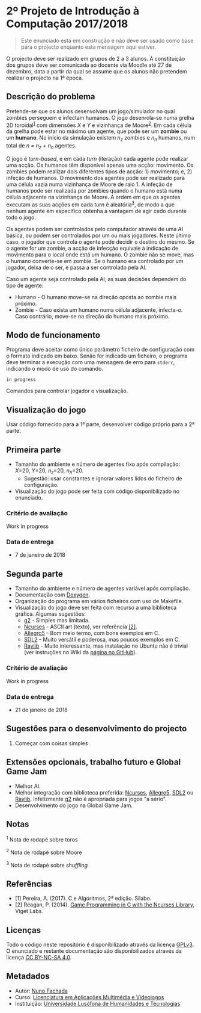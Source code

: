 <!--
2º Projeto de Introdução à Computação 2017/2018 (c) by Nuno Fachada

2º Projeto de Introdução à Computação 2017/2018 is licensed under a
Creative Commons Attribution-NonCommercial-ShareAlike 4.0 International License.

You should have received a copy of the license along with this
work. If not, see <http://creativecommons.org/licenses/by-nc-sa/4.0/>.
-->

# 2º Projeto de Introdução à Computação 2017/2018

> Este enunciado está em construção e não deve ser usado
> como base para o projecto enquanto esta mensagem aqui estiver.

O projecto deve ser realizado em grupos de 2 a 3 alunos. A constituição dos
grupos deve ser comunicada ao docente via Moodle até 27 de dezembro, data a
partir da qual se assume que os alunos não pretendem realizar o projecto na 1ª
época.

## Descrição do problema

Pretende-se que os alunos desenvolvam um jogo/simulador no qual zombies
perseguem e infectam humanos. O jogo desenrola-se numa grelha 2D
toroidal<sup>[1](#fn1)</sup> com dimensões _X_ e _Y_ e vizinhança de
Moore<sup>[2](#fn2)</sup>. Em cada célula da grelha pode estar no máximo um
agente, que pode ser um **zombie** ou um **humano**. No início da simulação
existem _n<sub>z</sub>_ zombies e _n<sub>h</sub>_ humanos, num total de _n =
n<sub>z</sub>_ + _n<sub>h</sub>_ agentes.

O jogo é _turn-based_, e em cada _turn_ (iteração) cada agente pode realizar
uma acção. Os humanos têm disponível apenas uma acção: movimento. Os zombies
podem realizar dois diferentes tipos de acção: 1) movimento; e, 2) infeção de
humanos. O movimento dos agentes pode ser realizado para uma célula vazia numa
vizinhança de Moore de raio 1. A infeção de humanos pode ser realizada por
zombies quando o humano está numa célula adjacente na vizinhança de Moore. A
ordem em que os agentes executam as suas acções em cada _turn_ é
aleatória<sup>[3](#fn3)</sup>, de modo a que nenhum agente em específico
obtenha a vantagem de agir cedo durante todo o jogo.

Os agentes podem ser controlados pelo computador através de uma AI básica, ou
podem ser controlados por um ou mais jogadores. Neste último caso, o jogador
que controla o agente pode decidir o destino do mesmo. Se o agente for um
zombie, a acção de infecção equivale à indicação de movimento para o local onde
está um humano. O zombie não se move, mas o humano converte-se em zombie. Se
o humano era controlado por um jogador, deixa de o ser, e passa a ser
controlado pela AI.

Caso um agente seja controlado pela AI, as suas decisões dependem do tipo de
agente:

* Humano - O humano move-se na direção oposta ao zombie mais próximo.
* Zombie - Caso exista um humano numa célula adjacente, infecta-o. Caso
  contrário, move-se na direção do humano mais próximo.

## Modo de funcionamento

Programa deve aceitar como único parâmetro ficheiro de configuração com o
formato indicado em baixo. Senão for indicado um ficheiro, o programa deve
terminar a execução com uma mensagem de erro para `stderr`, indicando o modo de
uso do comando.

```
in progress
```

Comandos para controlar jogador e visualização.

## Visualização do jogo

Usar código fornecido para a 1ª parte, desenvolver código próprio para a 2ª
parte.

## Primeira parte

* Tamanho do ambiente e número de agentes fixo após compilação: _X_=20, _Y_=20,
_n<sub>z</sub>_=20, _n<sub>h</sub>_=20.
  * Sugestão: usar constantes e ignorar valores lidos do ficheiro de
    configuração.
* Visualização do jogo pode ser feita com código disponibilizado no enunciado.

### Critério de avaliação

Work in progress

### Data de entrega

* 7 de janeiro de 2018

## Segunda parte

* Tamanho do ambiente e número de agentes variável após compilação.
* Documentação com [Doxygen].
* Organização do programa em vários ficheiros com uso de Makefile.
* Visualização do jogo deve ser feita com recurso a uma biblioteca gráfica.
  Algumas sugestões:
  * [g2] - Simples mas limitada.
  * [Ncurses] - ASCII art (texto), ver referência [\[2\]](#ref2).
  * [Allegro5] - Bom meio termo, com bons exemplos em C.
  * [SDL2] - Muito versátil e poderosa, mas poucos exemplos em C.
  * [Raylib] - Muito interessante, mas instalação no Ubuntu não é trivial (ver
    instruções no Wiki da [página no GitHub][Raylib-gh]).

### Critério de avaliação

Work in progress

### Data de entrega

* 21 de janeiro de 2018

## Sugestões para o desenvolvimento do projecto

1. Começar com coisas simples

## Extensões opcionais, trabalho futuro e Global Game Jam

* Melhor AI.
* Melhor integração com biblioteca preferida: [Ncurses], [Allegro5], [SDL2] ou
  [Raylib]. Infelizmente [g2] não é apropriada para jogos "a sério".
* Desenvolvimento do jogo na Global Game Jam.

## Notas

<sup><a name="fn1">1</a></sup> Nota de rodapé sobre toros

<sup><a name="fn2">2</a></sup> Nota de rodapé sobre Moore

<sup><a name="fn3">3</a></sup> Nota de rodapé sobre _shuffling_

## Referências

* <a name="ref1">\[1\]</a> Pereira, A. (2017). C e Algoritmos, 2ª edição. Sílabo.
* <a name="ref2">\[2\]</a> Reagan, P. (2014). [Game Programming in C with the
Ncurses Library](https://www.viget.com/articles/game-programming-in-c-with-the-ncurses-library),
Viget Labs.


## Licenças

Todo o código neste repositório é disponibilizado através da licença [GPLv3].
O enunciado e restante documentação são disponibilizados através da licença
[CC BY-NC-SA 4.0].

## Metadados

* Autor: [Nuno Fachada]
* Curso:  [Licenciatura em Aplicações Multimédia e Videojogos][lamv]
* Instituição: [Universidade Lusófona de Humanidades e Tecnologias][ULHT]



[GPLv3]:https://www.gnu.org/licenses/gpl-3.0.en.html
[CC BY-NC-SA 4.0]:https://creativecommons.org/licenses/by-nc-sa/4.0/
[lamv]:https://www.ulusofona.pt/licenciatura/aplicacoes-multimedia-e-videojogos
[Nuno Fachada]:https://github.com/fakenmc
[ULHT]:https://www.ulusofona.pt/
[aed]:https://fenix.tecnico.ulisboa.pt/disciplinas/AED-2/2009-2010/2-semestre/honestidade-academica
[ist]:https://tecnico.ulisboa.pt/pt/
[Markdown]:https://guides.github.com/features/mastering-markdown/
[GCC]:https://gcc.gnu.org/
[Clang]:https://clang.llvm.org/
[Gedit]:https://wiki.gnome.org/Apps/Gedit
[Geany]:https://www.geany.org/
[Code::Blocks]:http://www.codeblocks.org/
[Atom]:https://atom.io/
[XCode]:https://developer.apple.com/xcode/
[Notepad++]:https://notepad-plus-plus.org/
[Remarkable]:https://remarkableapp.github.io/
[Git]:https://git-scm.com/
[repositório]:https://github.com/VideojogosLusofona/ic2017p1
[GitHub]:https://github.com/
[git-tutorial]:https://try.github.io/levels/1/challenges/1
[Moodle]:https://secure.grupolusofona.pt/ulht/moodle/
[GitLab]:https://gitlab.com/
[BitBucket]:https://bitbucket.org/
[NotABug]:https://notabug.org/
[StackEdit]:https://stackedit.io/editor
[(GitHub-Flavored) Markdown Editor]:https://jbt.github.io/markdown-editor/
[Doxygen]:http://www.stack.nl/~dimitri/doxygen/
[Ncurses]:https://www.gnu.org/software/ncurses/ncurses.html
[g2]:http://www.ncbr.muni.cz/~martinp/g2/index.html
[Allegro5]:http://liballeg.org/
[SDL2]:https://www.libsdl.org/
[raylib]:http://www.raylib.com/
[raylib-gh]:https://github.com/raysan5/raylib
